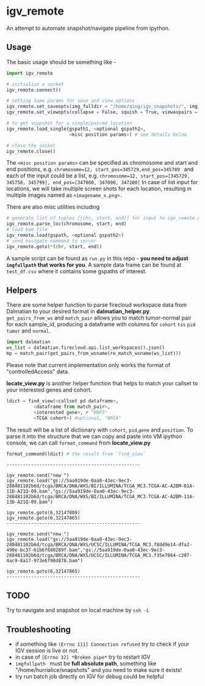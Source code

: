 

# igv_remote

An attempt to automate snapshot/navigate pipeline from ipython.

## Usage

The basic usage should be something like - 

```python
import igv_remote

# initialize a socket 
igv_remote.connect()

# setting some params for save and view options
igv_remote.set_saveopts(img_fulldir = "/home/qing/igv_snapshots/", img_basename = "test.png" ) # must be set!
igv_remote.set_viewopts(collapse = False, squish = True, viewaspairs = True ) # optional

# to get snapshot for a single/paired location
igv_remote.load_single(gspath1, <optional gspath2>,
                       <misc position params>) # see details below

# close the socket
igv_remote.close()
```

The `<misc position params>` can be specified as chromosome and start and end positions, e.g. `chromosome=12, start_pos=345729,end_pos=345789 ` and each of the input could be a list, e.g. `chromosome=12, start_pos=[345729, 345758, 345799], end_pos=[347000, 347090, 347200]`  In case of list input for locations, we will take multiple screen shots for each location, resulting in multiple images named as `<imagename_x.png>.`

There are also misc utilities including

```python
# generate list of tuples [(chr, start, end)] for input to igv_remote.goto
igv_remote.parse_loc(chromosome, start, end)
# load bam file
igv_remote.load(gspath, <optional gspath2>)
# send navigate command to server
igv_remote.goto(*(chr, start, end))
```

A sample script can be found as `run.py` in this repo - **you need to adjust `imgfullpath` that works for you**. A sample data frame can be found at `test_df.csv` where it contains some gspaths of interest.

## Helpers

There are some helper function to parse firecloud workspace data from Dalmatian to your desired format in **dalmatian_helper.py**. `get_pairs_from_ws` and `match_pair` allows you to match tumor-normal pair for each sample_id, producing a dataframe with columns for `cohort` `tss` `pid` `tumor` and `normal`.

```python
import dalmatian
ws_list = dalmatian.firecloud.api.list_workspaces().json()
mp = match_pair(get_pairs_from_wsname(re_match_wsname(ws_list)))
```

Please note that current implementation only works the format of "controlledAccess" data.

**locate_view.py** is another helper function that helps to match your callset to your interested genes and cohort.

```python
ldict = find_view(<callset pd dataframe>,
          <dataframe from match_pair>,
          <interested gene>, # "RNF5"
          <TCGA cohort>) #optional, "BRCA"
```

The result will be a list of dictionary with `cohort`, `pid`,`gene` and `position`. To parse it into the structure that we can copy and paste into VM ipython console, we can call `format_command` from **locate_view.py**

```python
format_command(ldict) # the result from `find_view`
```

```
-------------------------------------------------

igv_remote.send("new ")
igv_remote.load("gs://5aa919de-0aa0-43ec-9ec3-288481102b6d/tcga/BRCA/DNA/WXS/BI/ILLUMINA/TCGA_MC3.TCGA-AC-A2BM-01A-11D-A21Q-09.bam","gs://5aa919de-0aa0-43ec-9ec3-288481102b6d/tcga/BRCA/DNA/WXS/BI/ILLUMINA/TCGA_MC3.TCGA-AC-A2BM-11A-13D-A21Q-09.bam")

igv_remote.goto(6,32147809)
igv_remote.goto(6,32147865)
-------------------------------------------------

igv_remote.send("new ")
igv_remote.load("gs://5aa919de-0aa0-43ec-9ec3-288481102b6d/tcga/BRCA/DNA/WXS/UCSC/ILLUMINA/TCGA_MC3.f8dd9e14-dfa2-490e-bc37-61b6f680289f.bam","gs://5aa919de-0aa0-43ec-9ec3-288481102b6d/tcga/BRCA/DNA/WXS/UCSC/ILLUMINA/TCGA_MC3.f35e7064-c207-4ac9-8a17-973e6f90d878.bam")

igv_remote.goto(6,32147865)
-------------------------------------------------
```

## TODO

Try to navigate and snapshot on local machine by `ssh -L`

## Troubleshooting

* if something like `(Errno 111] Connection refused`  try to check if your IGV session is live or not.
* in case of `[Errno 32] *Broken pipe*` try to restart IGV
* `imgfullpath ` must be **full absolute path**, something like "/home/hurrialice/snapshots" and you need to make sure it exists!
* try run batch job directly on IGV for debug could be helpful